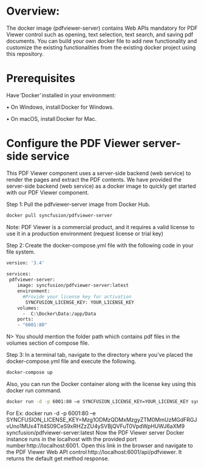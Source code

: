 # Overview:

The docker image (pdfviewer-server) contains Web APIs mandatory for PDF Viewer control such as opening, text selection, text search, and saving pdf documents. You can build your own docker file to add new functionality and customize the existing functionalities from the existing docker project using this repository. 

# Prerequisites 

Have ‘Docker’ installed in your environment: 

•	On Windows, install Docker for Windows. 

•	On macOS, install Docker for Mac. 


# Configure the PDF Viewer server-side service 
 
This PDF Viewer component uses a server-side backend (web service) to render the pages and extract the PDF contents. We have provided the server-side backend (web service) as a docker image to quickly get started with our PDF Viewer component. 
 
Step 1: Pull the pdfviewer-server image from Docker Hub. 

```sh
docker pull syncfusion/pdfviewer-server 
```

Note: PDF Viewer is a commercial product, and it requires a valid license to use it in a production environment (request license or trial key) 
 
Step 2: Create the docker-compose.yml file with the following code in your file system. 
  
```sh
version: '3.4'  
 
services:  
 pdfviewer-server: 
    image: syncfusion/pdfviewer-server:latest 
    environment:  
      #Provide your license key for activation 
       SYNCFUSION_LICENSE_KEY: YOUR_LICENSE_KEY 
    volumes:  
      -  C:\Docker\Data:/app/Data 
    ports: 
    - "6001:80" 
```

N> You should mention the folder path which contains pdf files in the volumes section of compose file. 
 
Step 3: In a terminal tab, navigate to the directory where you’ve placed the docker-compose.yml file and execute the following. 

```sh
docker-compose up 
```

Also, you can run the Docker container along with the license key using this docker run command. 

```sh
docker run -d -p 6001:80 –e SYNCFUSION_LICENSE_KEY=YOUR_LICENSE_KEY syncfusion/pdfviewer-server:latest 
```

For Ex: docker run -d -p 6001:80 –e SYNCFUSION_LICENSE_KEY=Mzg1ODMzQDMxMzgyZTM0MmUzMGdFRGJvUno1MUx4Tit4S09CeS9xRHZzZU4ySVBjQVFuT0VpdWpHUWJ6aXM9 syncfusion/pdfviewer-server:latest 
Now the PDF Viewer server Docker instance runs in the localhost with the provided port number http://localhost:6001. Open this link in the browser and navigate to the PDF Viewer Web API control http://localhost:6001/api/pdfviewer. It returns the default get method response. 
 
